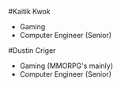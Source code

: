 #Kaitik Kwok

* Gaming
* Computer Engineer (Senior)

#Dustin Criger

* Gaming (MMORPG's mainly)
* Computer Engineer (Senior)